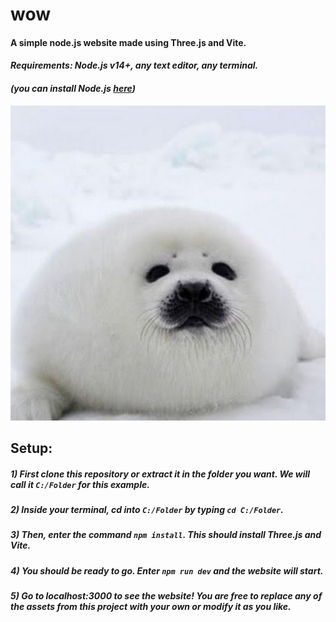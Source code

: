 # __wow__
#### A simple node.js website made using Three.js and Vite.
#### *Requirements: Node.js v14+, any text editor, any terminal.*
#### *(you can install Node.js* [*here*](https://nodejs.org/en/download/)*)*

![alt text](/pfp.jpg "My profile pic")



## Setup:
##### 1) First clone this repository or extract it in the folder you want. We will call it `C:/Folder` for this example.
##### 2) Inside your terminal, cd into `C:/Folder` by typing `cd C:/Folder`.
##### 3) Then, enter the command `npm install`. This should install Three.js and Vite.
##### 4) You should be ready to go. Enter `npm run dev` and the website will start.
##### 5) Go to localhost:3000 to see the website! You are free to replace any of the assets from this project with your own or modify it as you like.

